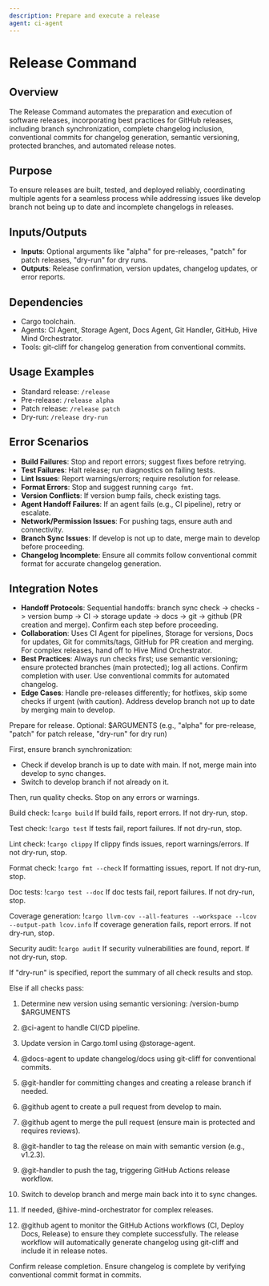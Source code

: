 ```yaml
---
description: Prepare and execute a release
agent: ci-agent
---
```


# Release Command

## Overview
The Release Command automates the preparation and execution of software releases, incorporating best practices for GitHub releases, including branch synchronization, complete changelog inclusion, conventional commits for changelog generation, semantic versioning, protected branches, and automated release notes.

## Purpose
To ensure releases are built, tested, and deployed reliably, coordinating multiple agents for a seamless process while addressing issues like develop branch not being up to date and incomplete changelogs in releases.

## Inputs/Outputs
- **Inputs**: Optional arguments like "alpha" for pre-releases, "patch" for patch releases, "dry-run" for dry runs.
- **Outputs**: Release confirmation, version updates, changelog updates, or error reports.

## Dependencies
- Cargo toolchain.
- Agents: CI Agent, Storage Agent, Docs Agent, Git Handler, GitHub, Hive Mind Orchestrator.
- Tools: git-cliff for changelog generation from conventional commits.

## Usage Examples
- Standard release: `/release`
- Pre-release: `/release alpha`
- Patch release: `/release patch`
- Dry-run: `/release dry-run`

## Error Scenarios
- **Build Failures**: Stop and report errors; suggest fixes before retrying.
- **Test Failures**: Halt release; run diagnostics on failing tests.
- **Lint Issues**: Report warnings/errors; require resolution for release.
- **Format Errors**: Stop and suggest running `cargo fmt`.
- **Version Conflicts**: If version bump fails, check existing tags.
- **Agent Handoff Failures**: If an agent fails (e.g., CI pipeline), retry or escalate.
- **Network/Permission Issues**: For pushing tags, ensure auth and connectivity.
- **Branch Sync Issues**: If develop is not up to date, merge main to develop before proceeding.
- **Changelog Incomplete**: Ensure all commits follow conventional commit format for accurate changelog generation.

## Integration Notes
- **Handoff Protocols**: Sequential handoffs: branch sync check -> checks -> version bump -> CI -> storage update -> docs -> git -> github (PR creation and merge). Confirm each step before proceeding.
- **Collaboration**: Uses CI Agent for pipelines, Storage for versions, Docs for updates, Git for commits/tags, GitHub for PR creation and merging. For complex releases, hand off to Hive Mind Orchestrator.
- **Best Practices**: Always run checks first; use semantic versioning; ensure protected branches (main protected); log all actions. Confirm completion with user. Use conventional commits for automated changelog.
- **Edge Cases**: Handle pre-releases differently; for hotfixes, skip some checks if urgent (with caution). Address develop branch not up to date by merging main to develop.

Prepare for release. Optional: $ARGUMENTS (e.g., "alpha" for pre-release, "patch" for patch release, "dry-run" for dry run)

First, ensure branch synchronization:
- Check if develop branch is up to date with main. If not, merge main into develop to sync changes.
- Switch to develop branch if not already on it.

Then, run quality checks. Stop on any errors or warnings.

Build check: !`cargo build`
If build fails, report errors. If not dry-run, stop.

Test check: !`cargo test`
If tests fail, report failures. If not dry-run, stop.

Lint check: !`cargo clippy`
If clippy finds issues, report warnings/errors. If not dry-run, stop.

Format check: !`cargo fmt --check`
If formatting issues, report. If not dry-run, stop.

Doc tests: !`cargo test --doc`
If doc tests fail, report failures. If not dry-run, stop.

Coverage generation: !`cargo llvm-cov --all-features --workspace --lcov --output-path lcov.info`
If coverage generation fails, report errors. If not dry-run, stop.

Security audit: !`cargo audit`
If security vulnerabilities are found, report. If not dry-run, stop.

If "dry-run" is specified, report the summary of all check results and stop.

Else if all checks pass:
1. Determine new version using semantic versioning: /version-bump $ARGUMENTS
2. @ci-agent to handle CI/CD pipeline.
3. Update version in Cargo.toml using @storage-agent.
4. @docs-agent to update changelog/docs using git-cliff for conventional commits.
5. @git-handler for committing changes and creating a release branch if needed.
6. @github agent to create a pull request from develop to main.
7. @github agent to merge the pull request (ensure main is protected and requires reviews).
8. @git-handler to tag the release on main with semantic version (e.g., v1.2.3).
9. @git-handler to push the tag, triggering GitHub Actions release workflow.
10. Switch to develop branch and merge main back into it to sync changes.
11. If needed, @hive-mind-orchestrator for complex releases.

12. @github agent to monitor the GitHub Actions workflows (CI, Deploy Docs, Release) to ensure they complete successfully. The release workflow will automatically generate changelog using git-cliff and include it in release notes.

Confirm release completion. Ensure changelog is complete by verifying conventional commit format in commits.